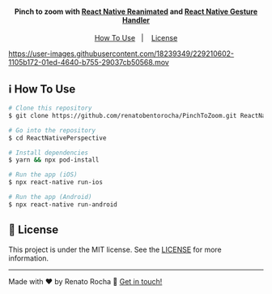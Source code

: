 <h4 align="center">
  Pinch to zoom with <a href="https://github.com/software-mansion/react-native-reanimated">React Native Reanimated</a> and <a href="https://docs.swmansion.com/react-native-gesture-handler/docs/getting-started.html">React Native Gesture Handler</a>
</h4>

<p align="center">
  <a href="#information_source-how-to-use">How To Use</a>&nbsp;&nbsp;&nbsp;|&nbsp;&nbsp;&nbsp;
  <a href="#memo-license">License</a>
</p>

https://user-images.githubusercontent.com/18239349/229210602-1105b172-01ed-4640-b755-29037cb50568.mov

## :information_source: How To Use

```bash
# Clone this repository
$ git clone https://github.com/renatobentorocha/PinchToZoom.git ReactNativePerspective

# Go into the repository
$ cd ReactNativePerspective

# Install dependencies
$ yarn && npx pod-install

# Run the app (iOS)
$ npx react-native run-ios

# Run the app (Android)
$ npx react-native run-android
```

## :memo: License
This project is under the MIT license. See the [LICENSE](LICENSE) for more information.

---

Made with ♥ by Renato Rocha :wave: [Get in touch!](https://www.linkedin.com/in/renato-rocha-62146a74/)
